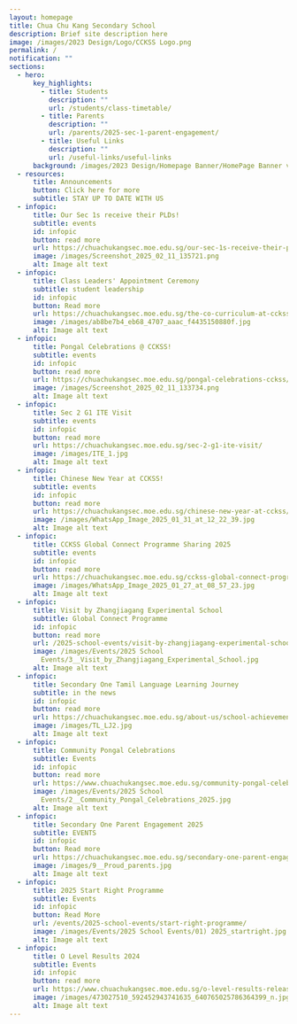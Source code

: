 ```yaml
---
layout: homepage
title: Chua Chu Kang Secondary School
description: Brief site description here
image: /images/2023 Design/Logo/CCKSS Logo.png
permalink: /
notification: ""
sections:
  - hero:
      key_highlights:
        - title: Students
          description: ""
          url: /students/class-timetable/
        - title: Parents
          description: ""
          url: /parents/2025-sec-1-parent-engagement/
        - title: Useful Links
          description: ""
          url: /useful-links/useful-links
      background: /images/2023 Design/Homepage Banner/HomePage Banner v5.gif
  - resources:
      title: Announcements
      button: Click here for more
      subtitle: STAY UP TO DATE WITH US
  - infopic:
      title: Our Sec 1s receive their PLDs!
      subtitle: events
      id: infopic
      button: read more
      url: https://chuachukangsec.moe.edu.sg/our-sec-1s-receive-their-plds/
      image: /images/Screenshot_2025_02_11_135721.png
      alt: Image alt text
  - infopic:
      title: Class Leaders' Appointment Ceremony
      subtitle: student leadership
      id: infopic
      button: Read more
      url: https://chuachukangsec.moe.edu.sg/the-co-curriculum-at-cckss/learning-for-life-programme/class-leaders/
      image: /images/ab8be7b4_eb68_4707_aaac_f4435150880f.jpg
      alt: Image alt text
  - infopic:
      title: Pongal Celebrations @ CCKSS!
      subtitle: events
      id: infopic
      button: read more
      url: https://chuachukangsec.moe.edu.sg/pongal-celebrations-cckss/
      image: /images/Screenshot_2025_02_11_133734.png
      alt: Image alt text
  - infopic:
      title: Sec 2 G1 ITE Visit
      subtitle: events
      id: infopic
      button: read more
      url: https://chuachukangsec.moe.edu.sg/sec-2-g1-ite-visit/
      image: /images/ITE_1.jpg
      alt: Image alt text
  - infopic:
      title: Chinese New Year at CCKSS!
      subtitle: events
      id: infopic
      button: read more
      url: https://chuachukangsec.moe.edu.sg/chinese-new-year-at-cckss/
      image: /images/WhatsApp_Image_2025_01_31_at_12_22_39.jpg
      alt: Image alt text
  - infopic:
      title: CCKSS Global Connect Programme Sharing 2025
      subtitle: events
      id: infopic
      button: read more
      url: https://chuachukangsec.moe.edu.sg/cckss-global-connect-programme-sharing-2025/
      image: /images/WhatsApp_Image_2025_01_27_at_08_57_23.jpg
      alt: Image alt text
  - infopic:
      title: Visit by Zhangjiagang Experimental School
      subtitle: Global Connect Programme
      id: infopic
      button: read more
      url: /2025-school-events/visit-by-zhangjiagang-experimental-school/
      image: /images/Events/2025 School
        Events/3__Visit_by_Zhangjiagang_Experimental_School.jpg
      alt: Image alt text
  - infopic:
      title: Secondary One Tamil Language Learning Journey
      subtitle: in the news
      id: infopic
      button: read more
      url: https://chuachukangsec.moe.edu.sg/about-us/school-achievements/in-the-news/
      image: /images/TL_LJ2.jpg
      alt: Image alt text
  - infopic:
      title: Community Pongal Celebrations
      subtitle: Events
      id: infopic
      button: read more
      url: https://www.chuachukangsec.moe.edu.sg/community-pongal-celebrations/
      image: /images/Events/2025 School
        Events/2__Community_Pongal_Celebrations_2025.jpg
      alt: Image alt text
  - infopic:
      title: Secondary One Parent Engagement 2025
      subtitle: EVENTS
      id: infopic
      button: Read more
      url: https://chuachukangsec.moe.edu.sg/secondary-one-parent-engagement-2025/
      image: /images/9__Proud_parents.jpg
      alt: Image alt text
  - infopic:
      title: 2025 Start Right Programme
      subtitle: Events
      id: infopic
      button: Read More
      url: /events/2025-school-events/start-right-programme/
      image: /images/Events/2025 School Events/01) 2025_startright.jpg
      alt: Image alt text
  - infopic:
      title: O Level Results 2024
      subtitle: Events
      id: infopic
      button: read more
      url: https://www.chuachukangsec.moe.edu.sg/o-level-results-release-2024/
      image: /images/473027510_592452943741635_640765025786364399_n.jpg
      alt: Image alt text
---
```

